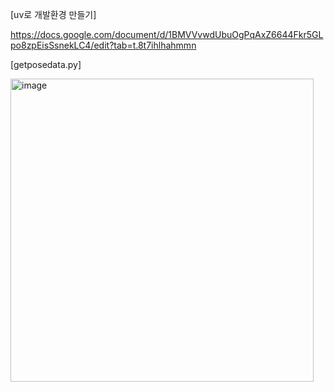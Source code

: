 [uv로 개발환경 만들기]

https://docs.google.com/document/d/1BMVVvwdUbuOgPqAxZ6644Fkr5GLpo8zpEisSsnekLC4/edit?tab=t.8t7ihlhahmmn

[getposedata.py]

<img width="485" alt="image" src="https://github.com/user-attachments/assets/92097cac-9780-4ad3-b407-7c5ced72c88d" />
